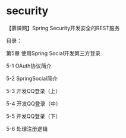 # security
【慕课网】Spring Security开发安全的REST服务

目录：

第5章 使用Spring Social开发第三方登录

5-1 OAuth协议简介

5-2 SpringSocial简介

5-3 开发QQ登录（上）

5-4 开发QQ登录（中）

5-5 开发QQ登录（下）

5-6 处理注册逻辑

